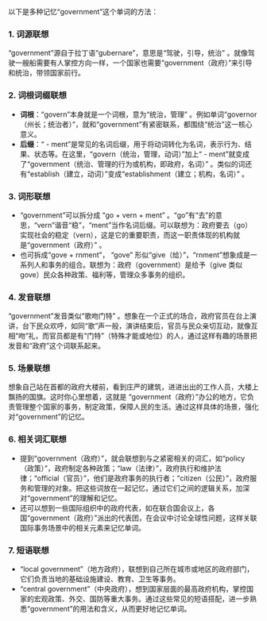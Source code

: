以下是多种记忆“government”这个单词的方法：

### 1. 词源联想
“government”源自于拉丁语“gubernare”，意思是“驾驶，引导，统治” 。就像驾驶一艘船需要有人掌控方向一样，一个国家也需要“government（政府）”来引导和统治，带领国家前行。

### 2. 词根词缀联想
 - **词根**：“govern”本身就是一个词根，意为“统治，管理” 。例如单词“governor（州长；统治者）”，就和“government”有紧密联系，都围绕“统治”这一核心意义。
 - **后缀**：“ - ment”是常见的名词后缀，用于将动词转化为名词，表示行为、结果、状态等。在这里，“govern（统治，管理，动词）”加上“ - ment”就变成了“government（统治、管理的行为或机构，即政府，名词）” 。类似的词还有“establish（建立，动词）”变成“establishment（建立；机构，名词）” 。

### 3. 词形联想
 - “government”可以拆分成 “go + vern + ment” 。“go”有“去”的意思，“vern”谐音“稳”，“ment”当作名词后缀。可以联想为：政府要去（go）实现社会的稳定（vern），这是它的重要职责，而这一职责体现的机构就是“government（政府）” 。
 - 也可拆成“gove + rnment”， “gove” 形似“give（给）”，“rnment”想象成是一系列人和事务的组合。联想为：政府（government）是给予（give 类似 gove）民众各种政策、福利等，管理众多事务的组织。

### 4. 发音联想
“government”发音类似“歌吻门特” 。想象在一个正式的场合，政府官员在台上演讲，台下民众欢呼，如同“歌”声一般，演讲结束后，官员与民众亲切互动，就像互相“吻”礼，而官员都是有“门特”（特殊才能或地位）的人，通过这样有趣的场景把发音和“政府”这个词联系起来。

### 5. 场景联想
想象自己站在首都的政府大楼前，看到庄严的建筑，进进出出的工作人员，大楼上飘扬的国旗。这时你心里想着，这就是 “government（政府）”办公的地方，它负责管理整个国家的事务，制定政策，保障人民的生活。通过这样具体的场景，强化对“government”的记忆。

### 6. 相关词汇联想
 - 提到“government（政府）”，就会联想到与之紧密相关的词汇，如“policy（政策）”，政府制定各种政策；“law（法律）”，政府执行和维护法律；“official（官员）”，他们是政府事务的执行者；“citizen（公民）”，政府服务和管理的对象。把这些词放在一起记忆，通过它们之间的逻辑关系，加深对“government”的理解和记忆。
 - 还可以想到一些国际组织中的政府代表，如在联合国会议上，各国“government（政府）”派出的代表团，在会议中讨论全球性问题，这样关联国际事务场景中的相关元素来记忆单词。

### 7. 短语联想
 - “local government”（地方政府），联想到自己所在城市或地区的政府部门，它们负责当地的基础设施建设、教育、卫生等事务。
 - “central government”（中央政府），想到国家层面的最高政府机构，掌控国家的宏观政策、外交、国防等重大事务。通过这些常见的短语搭配，进一步熟悉“government”的用法和含义，从而更好地记忆单词。 